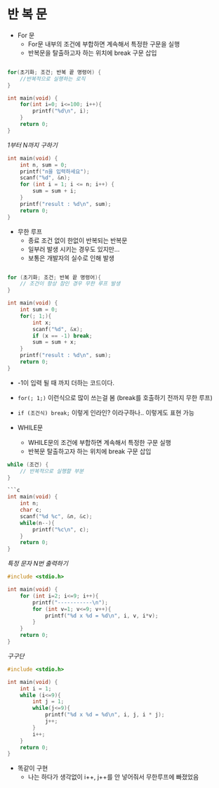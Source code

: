 # 반 복 문

- For 문
    - For문 내부의 조건에 부합하면 계속해서 특정한 구문을 실행
    - 반복문을 탈출하고자 하는 위치에 break 구문 삽입

```c

for(초기화; 조건; 반복 끝 명령어) {
    //반복적으로 실행하는 로직
}

```

```c
int main(void) {
    for(int i=0; i<=100; i++){
        printf("%d\n", i);
    }
    return 0;
}
```

*1부터 N까지 구하기*

```c
int main(void) {
    int n, sum = 0;
    printf("n을 입력하세요");
    scanf("%d", &n);
    for (int i = 1; i <= n; i++) {
        sum = sum + i;
    }
    printf("result : %d\n", sum);
    return 0;
}
```


- 무한 루프
    - 종료 조건 없이 한없이 반복되는 반복문
    - 일부러 발생 시키는 경우도 있지만...
    - 보통은 개발자의 실수로 인해 발생

```c

for (초기화; 조건; 반복 끝 명령어){
    // 조건이 항상 참인 경우 무한 루프 발생
}
```

```c
int main(void) {
    int sum = 0;
    for(; 1;){
        int x;
        scanf("%d", &x);
        if (x == -1) break;
        sum = sum + x;
    }
    printf("result : %d\n", sum);
    return 0;
}
```

- -1이 입력 될 때 까지 더하는 코드이다. 
- `for(; 1;)` 이런식으로 많이 쓰는걸 봄 (break를 호출하기 전까지 무한 루프)
- `if (조건식) break;` 이렇게 인라인? 이라구하나.. 이렇게도 표현 가능

- WHILE문
    - WHILE문의 조건에 부합하면 계속해서 특정한 구문 실행
    - 반복문 탈출하고자 하는 위치에 break 구문 삽입

```c
while (조건) {
    // 반복적으로 실행할 부분
}

```c
int main(void) {
    int n;
    char c;
    scanf("%d %c", &n, &c);
    while(n--){
        printf("%c\n", c);
    }
    return 0;
}
```

*특정 문자 N번 출력하기*

```c
#include <stdio.h>

int main(void) {
    for (int i=2; i<=9; i++){
        printf("-----------\n");
        for (int v=1; v<=9; v++){
            printf("%d x %d = %d\n", i, v, i*v);
        }
    }
    return 0;
}
```
*구구단*

```c
#include <stdio.h>

int main(void) {
    int i = 1;
    while (i<=9){
        int j = 1;
        while(j<=9){
            printf("%d x %d = %d\n", i, j, i * j);
            j++;
        }
        i++;
    }
    return 0;
}
```

- 똑같이 구현
    - 나는 하다가 생각없이 i++, j++를 안 넣어줘서 무한루프에 빠졌었음
